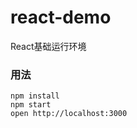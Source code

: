 react-demo
=====================

React基础运行环境

### 用法

```
npm install
npm start
open http://localhost:3000
```
